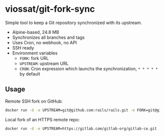 # viossat/git-fork-sync

Simple tool to keep a Git repository synchronized with its upstream.

- Alpine-based, 24.8 MB
- Synchronizes all branches and tags
- Uses Cron, no webhook, no API
- SSH ready
- Environment variables
  - `FORK`: fork URL
  - `UPSTREAM`: upstream URL
  - `CRON`: Cron expression which launchs the synchronization, `* * * * *` by default

## Usage

Remote SSH fork on GitHub:
```bash
docker run -d -e UPSTREAM=git@github.com:rails/rails.git -e FORK=git@github.com:your_username/rails.git -v /path/ssh/private_key_rsa:/ssh/id_rsa viossat/git-fork-sync
```

Local fork of an HTTPS remote repo:
```bash
docker run -d -e UPSTREAM=https://gitlab.com/gitlab-org/gitlab-ce.git -e FORK=/fork -v /path/local/fork:/fork viossat/git-fork-sync
```
